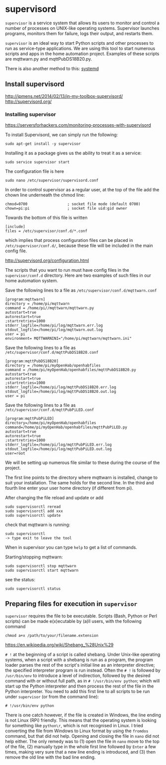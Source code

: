# supervisord

`supervisor` is a service system that allows its users to monitor and control a number of processes on UNIX-like operating systems. Supervisor launches programs, monitors them for failure, logs their output, and restarts them.

`supervisor` is an ideal way to start Python scripts and other processes to run as service-type applications.  We are using this tool to start numerous scripts and apps in the home automation project.  Examples of these scripts are mqttwarn.py and mqttPubDS18B20.py.

There is also another method to this: [systemd](https://learn.adafruit.com/running-programs-automatically-on-your-tiny-computer/systemd-writing-and-enabling-a-service)

## Install supervisord

<http://jpmens.net/2014/02/13/in-my-toolbox-supervisord/>  
<http://supervisord.org/>

### Installing supervisor

<https://serversforhackers.com/monitoring-processes-with-supervisord>

To install Supervisord, we can simply run the following:

	sudo apt-get install -y supervisor

Installing it as a package gives us the ability to treat it as a service:

	sudo service supervisor start

The configuration file is here

	sudo nano /etc/supervisor/supervisord.conf

In order to control supervisor as a regular user, at the top of the file add the chown line underneath the chmod line:

	chmod=0700                  ; socket file mode (default 0700)
	chown=pi:pi                 ; socket file uid:gid owner

Towards the bottom of this file is written

	[include]
	files = /etc/supervisor/conf.d/*.conf

which implies that process configuration files can be placed in `/etc/supervisor/conf.d/`, because these file will be included in the main config file.

<http://supervisord.org/configuration.html>

The scripts that you want to run must have config files in the `supervisor/conf.d` directory.  Here are two examples of such files in our home automation system.

Save the following lines to a file as `/etc/supervisor/conf.d/mqttwarn.conf`

    [program:mqttwarn]
    directory = /home/pi/mqttwarn
    command = /home/pi//mqttwarn/mqttwarn.py
    autostart=true
    autorestart=true
    ;startretries=1000
    stderr_logfile=/home/pi/log/mqttwarn.err.log
    stdout_logfile=/home/pi/log/mqttwarn.out.log
    user = pi
    environment= MQTTWARNINI="/home/pi/mqttwarn/mqttwarn.ini"

Save the following lines to a file as `/etc/supervisor/conf.d/mqttPubDS18B20.conf`

    [program:mqttPubDS18B20]
    directory = /home/pi/myOpenHab/openhabfiles
    command = /home/pi/myOpenHab/openhabfiles/mqttPubDS18B20.py
    autostart=true
    autorestart=true
    ;startretries=1000
    stderr_logfile=/home/pi/log/mqttPubDS18B20.err.log
    stdout_logfile=/home/pi/log/mqttPubDS18B20.out.log
    user = pi

Save the following lines to a file as `/etc/supervisor/conf.d/mqttPubPiLED.conf`

    [program:mqttPubPiLED]
    directory=/home/pi/myOpenHab/openhabfiles
    command=/home/pi/myOpenHab/openhabfiles/mqttPubPiLED.py
    autostart=true
    autorestart=true
    ;startretries=1000
    stderr_logfile=/home/pi/log/mqttPubPiLED.err.log
    stdout_logfile=/home/pi/log/mqttPubPiLED.out.log
    user=root


We will be setting up numerous file similar to these during the course of the project.   

The first line points to the directory where mqttwarn is installed, change to suit your installation.  The same holds for the second line. In the third and fourth line enter your user home directory (if different from pi).

After changing the file reload and update or add

	sudo supervisorctl reread
	sudo supervisorctl add xxx
	sudo supervisorctl update

check that mqttwarn is running:

	sudo supervisorctl
	-> type exit to leave the tool

When in supervisor you can type `help` to get a list of commands.

Starting/stopping mqttwarn:

	sudo supervisorctl stop mqttwarn
	sudo supervisorctl start mqttwarn

see the status:

	sudo supervisorctl status

## Preparing files for execution in `supervisor`

`supervisor` requires the file to be executable.  Scripts (Bash, Python or Perl scripts) can be made e(x)ecutable by (a)ll users, with  the following command

    chmod a+x /path/to/your/filename.extension

<https://en.wikipedia.org/wiki/Shebang_%28Unix%29>

`# !` at the beginning of a script is called shebang. Under Unix-like operating systems, when a script with a shebang is run as a program, the program loader parses the rest of the script's initial line as an interpreter directive; the specified interpreter program is run instead.  Often the `# !` is followed by `/usr/bin/env` to introduce a level of indirection, followed by the desired command with or without full path, as in  `# !/usr/bin/env python`; which will start up the Python interpreter and then process the rest of the file in the Python interpreter.  You need to add this first line to all scripts to be run under `supervisor` (or from the command line):

    # !/usr/bin/env python

There is one catch however, if the file is created in Windows, the line ending is not Linux (RPi) friendly.  This means that the operating system is looking for something like `python\r`, which is not recognised in Linux.  I tried converting the file from Windows to Linux format by using the `fromdos` command, but that did not help.  Opening and closing the file in `nano` did not help either.  The only remedy was to (1) open the file in `nano` move to the top of the file, (2) manually type in the whole first line followed by `Enter` a few times, making very sure that a new line ending is introduced, and (3) then remove the old line with the bad line ending.
